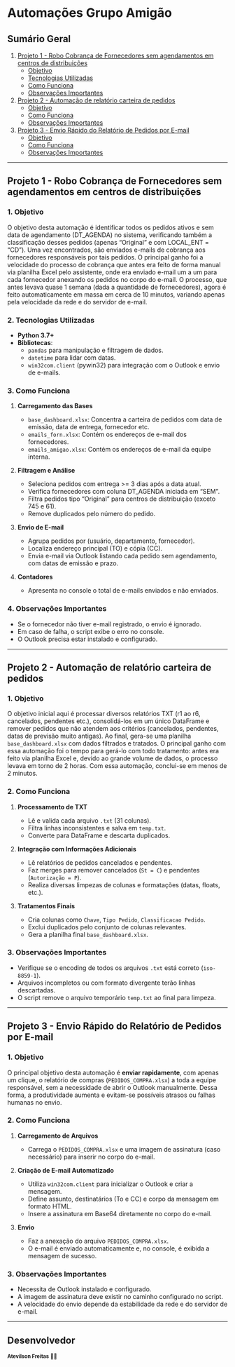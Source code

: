 # Automações Grupo Amigão

## Sumário Geral

1. [Projeto 1 - Robo Cobrança de Fornecedores sem agendamentos em centros de distribuições](#projeto1)  
   - [Objetivo](#objetivo1)  
   - [Tecnologias Utilizadas](#tecnologias-utilizadas1)  
   - [Como Funciona](#comofunciona1)  
   - [Observações Importantes](#observacoesimportantes1)  
2. [Projeto 2 - Automação de relatório carteira de pedidos](#projeto2)  
   - [Objetivo](#objetivo2)  
   - [Como Funciona](#comofunciona2)  
   - [Observações Importantes](#observacoesimportantes2)  
3. [Projeto 3 - Envio Rápido do Relatório de Pedidos por E-mail](#projeto3)  
   - [Objetivo](#objetivo3)  
   - [Como Funciona](#comofunciona3)  
   - [Observações Importantes](#observacoesimportantes3)  

---

## **Projeto 1** - Robo Cobrança de Fornecedores sem agendamentos em centros de distribuições <a name="projeto1"></a>

### 1. Objetivo <a name="objetivo1"></a>
O objetivo desta automação é identificar todos os pedidos ativos e sem data de agendamento (DT_AGENDA) no sistema, verificando também a classificação desses pedidos (apenas “Original” e com LOCAL_ENT = “CD”). Uma vez encontrados, são enviados e-mails de cobrança aos fornecedores responsáveis por tais pedidos. O principal ganho foi a velocidade do processo de cobrança que antes era feito de forma manual via planilha Excel pelo assistente, onde era enviado e-mail um a um para cada fornecedor anexando os pedidos no corpo do e-mail. O processo, que antes levava quase 1 semana (dada a quantidade de fornecedores), agora é feito automaticamente em massa em cerca de 10 minutos, variando apenas pela velocidade da rede e do servidor de e-mail.

### 2. Tecnologias Utilizadas <a name="tecnologias-utilizadas1"></a>
- **Python 3.7+**  
- **Bibliotecas**:
  - `pandas` para manipulação e filtragem de dados.
  - `datetime` para lidar com datas.
  - `win32com.client` (pywin32) para integração com o Outlook e envio de e-mails.

### 3. Como Funciona <a name="comofunciona1"></a>
1. **Carregamento das Bases**  
   - `base_dashboard.xlsx`: Concentra a carteira de pedidos com data de emissão, data de entrega, fornecedor etc.  
   - `emails_forn.xlsx`: Contém os endereços de e-mail dos fornecedores.  
   - `emails_amigao.xlsx`: Contém os endereços de e-mail da equipe interna.

2. **Filtragem e Análise**  
   - Seleciona pedidos com entrega >= 3 dias após a data atual.  
   - Verifica fornecedores com coluna DT_AGENDA iniciada em “SEM”.  
   - Filtra pedidos tipo “Original” para centros de distribuição (exceto 745 e 61).  
   - Remove duplicados pelo número do pedido.

3. **Envio de E-mail**  
   - Agrupa pedidos por (usuário, departamento, fornecedor).  
   - Localiza endereço principal (TO) e cópia (CC).  
   - Envia e-mail via Outlook listando cada pedido sem agendamento, com datas de emissão e prazo.

4. **Contadores**  
   - Apresenta no console o total de e-mails enviados e não enviados.

### 4. Observações Importantes <a name="observacoesimportantes1"></a>
- Se o fornecedor não tiver e-mail registrado, o envio é ignorado.  
- Em caso de falha, o script exibe o erro no console.  
- O Outlook precisa estar instalado e configurado.

---

## **Projeto 2** - Automação de relatório carteira de pedidos <a name="projeto2"></a>

### 1. Objetivo <a name="objetivo2"></a>
O objetivo inicial aqui é processar diversos relatórios TXT (r1 ao r6, cancelados, pendentes etc.), consolidá-los em um único DataFrame e remover pedidos que não atendem aos critérios (cancelados, pendentes, datas de previsão muito antigas). Ao final, gera-se uma planilha `base_dashboard.xlsx` com dados filtrados e tratados. O principal ganho com essa automação foi o tempo para gerá-lo com todo tratamento: antes era feito via planilha Excel e, devido ao grande volume de dados, o processo levava em torno de 2 horas. Com essa automação, conclui-se em menos de 2 minutos.

### 2. Como Funciona <a name="comofunciona2"></a>
1. **Processamento de TXT**  
   - Lê e valida cada arquivo `.txt` (31 colunas).  
   - Filtra linhas inconsistentes e salva em `temp.txt`.  
   - Converte para DataFrame e descarta duplicados.

2. **Integração com Informações Adicionais**  
   - Lê relatórios de pedidos cancelados e pendentes.  
   - Faz merges para remover cancelados (`St = C`) e pendentes (`Autorização = P`).  
   - Realiza diversas limpezas de colunas e formatações (datas, floats, etc.).

3. **Tratamentos Finais**  
   - Cria colunas como `Chave`, `Tipo Pedido`, `Classificacao Pedido`.  
   - Exclui duplicados pelo conjunto de colunas relevantes.  
   - Gera a planilha final `base_dashboard.xlsx`.

### 3. Observações Importantes <a name="observacoesimportantes2"></a>
- Verifique se o encoding de todos os arquivos `.txt` está correto (`iso-8859-1`).  
- Arquivos incompletos ou com formato divergente terão linhas descartadas.  
- O script remove o arquivo temporário `temp.txt` ao final para limpeza.

---

## **Projeto 3** - Envio Rápido do Relatório de Pedidos por E-mail <a name="projeto3"></a>

### 1. Objetivo <a name="objetivo3"></a>
O principal objetivo desta automação é **enviar rapidamente**, com apenas um clique, o relatório de compras (`PEDIDOS_COMPRA.xlsx`) a toda a equipe responsável, sem a necessidade de abrir o Outlook manualmente. Dessa forma, a produtividade aumenta e evitam-se possíveis atrasos ou falhas humanas no envio.

### 2. Como Funciona <a name="comofunciona3"></a>
1. **Carregamento de Arquivos**  
   - Carrega o `PEDIDOS_COMPRA.xlsx` e uma imagem de assinatura (caso necessário) para inserir no corpo do e-mail.

2. **Criação de E-mail Automatizado**  
   - Utiliza `win32com.client` para inicializar o Outlook e criar a mensagem.  
   - Define assunto, destinatários (To e CC) e corpo da mensagem em formato HTML.  
   - Insere a assinatura em Base64 diretamente no corpo do e-mail.

3. **Envio**  
   - Faz a anexação do arquivo `PEDIDOS_COMPRA.xlsx`.  
   - O e-mail é enviado automaticamente e, no console, é exibida a mensagem de sucesso.

### 3. Observações Importantes <a name="observacoesimportantes3"></a>
- Necessita de Outlook instalado e configurado.  
- A imagem de assinatura deve existir no caminho configurado no script.  
- A velocidade do envio depende da estabilidade da rede e do servidor de e-mail.

---

## Desenvolvedor

<sub><b>Atevilson Freitas</b> 🧑‍💻</sub>  

